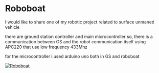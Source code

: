 # Roboboat
I would like to share one of my robotic project related to surface unmaned vehicle

there are ground station controller and main microcontroller 
so, there is a communication between GS and the robot 
communication itself using APC220 that use low frequency 433Mhz 

for the microcontroller i used arduino uno both in GS and roboboat

[![Roboboat](https://img.youtube.com/vi/-04ABM0LRGk)](https://www.youtube.com/watch?v=-04ABM0LRGk)

